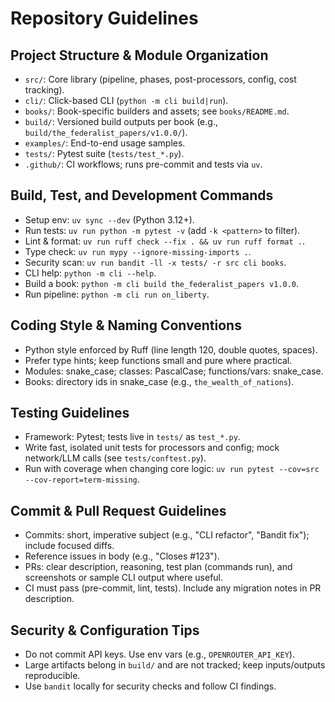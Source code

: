 # Repository Guidelines

## Project Structure & Module Organization
- `src/`: Core library (pipeline, phases, post-processors, config, cost tracking).
- `cli/`: Click-based CLI (`python -m cli build|run`).
- `books/`: Book-specific builders and assets; see `books/README.md`.
- `build/`: Versioned build outputs per book (e.g., `build/the_federalist_papers/v1.0.0/`).
- `examples/`: End-to-end usage samples.
- `tests/`: Pytest suite (`tests/test_*.py`).
- `.github/`: CI workflows; runs pre-commit and tests via `uv`.

## Build, Test, and Development Commands
- Setup env: `uv sync --dev` (Python 3.12+).
- Run tests: `uv run python -m pytest -v` (add `-k <pattern>` to filter).
- Lint & format: `uv run ruff check --fix . && uv run ruff format .`.
- Type check: `uv run mypy --ignore-missing-imports .`.
- Security scan: `uv run bandit -ll -x tests/ -r src cli books`.
- CLI help: `python -m cli --help`.
- Build a book: `python -m cli build the_federalist_papers v1.0.0`.
- Run pipeline: `python -m cli run on_liberty`.

## Coding Style & Naming Conventions
- Python style enforced by Ruff (line length 120, double quotes, spaces).
- Prefer type hints; keep functions small and pure where practical.
- Modules: snake_case; classes: PascalCase; functions/vars: snake_case.
- Books: directory ids in snake_case (e.g., `the_wealth_of_nations`).

## Testing Guidelines
- Framework: Pytest; tests live in `tests/` as `test_*.py`.
- Write fast, isolated unit tests for processors and config; mock network/LLM calls (see `tests/conftest.py`).
- Run with coverage when changing core logic: `uv run pytest --cov=src --cov-report=term-missing`.

## Commit & Pull Request Guidelines
- Commits: short, imperative subject (e.g., "CLI refactor", "Bandit fix"); include focused diffs.
- Reference issues in body (e.g., "Closes #123").
- PRs: clear description, reasoning, test plan (commands run), and screenshots or sample CLI output where useful.
- CI must pass (pre-commit, lint, tests). Include any migration notes in PR description.

## Security & Configuration Tips
- Do not commit API keys. Use env vars (e.g., `OPENROUTER_API_KEY`).
- Large artifacts belong in `build/` and are not tracked; keep inputs/outputs reproducible.
- Use `bandit` locally for security checks and follow CI findings.
